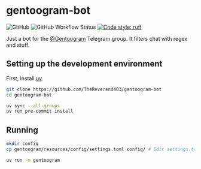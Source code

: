# gentoogram-bot

![GitHub](https://img.shields.io/github/license/TheReverend403/gentoogram-bot?style=flat-square)
![GitHub Workflow Status](https://img.shields.io/github/actions/workflow/status/TheReverend403/gentoogram-bot/build-docker-image.yml?branch=main&style=flat-square)
[![Code style: ruff](https://img.shields.io/badge/code%20style-ruff-000000.svg?style=flat-square)](https://github.com/astral-sh/ruff)

Just a bot for the [@Gentoogram](https://t.me/Gentoogram) Telegram group. It filters chat with regex and stuff.

## Setting up the development environment

First, install [uv](https://docs.astral.sh/uv/getting-started/installation/).

```sh
git clone https://github.com/TheReverend403/gentoogram-bot
cd gentoogram-bot

uv sync --all-groups
uv run pre-commit install
```

## Running

```sh
mkdir config
cp gentoogram/resources/config/settings.toml config/ # Edit settings.toml

uv run -m gentoogram
```
